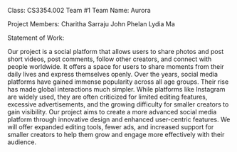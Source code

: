 Class: CS3354.002
Team #1
Team Name: Aurora

Project Members:
Charitha Sarraju
John Phelan
Lydia Ma

Statement of Work:

Our project is a social platform that allows users to share photos and post short videos, post comments, follow other creators, and connect with people worldwide. It offers a space for users to share moments from their daily lives and express themselves openly. Over the years, social media platforms have gained immense popularity across all age groups. Their rise has made global interactions much simpler. While platforms like Instagram are widely used, they are often criticized for limited editing features, excessive advertisements, and the growing difficulty for smaller creators to gain visibility. Our project aims to create a more advanced social media platform through innovative design and enhanced user-centric features. We will offer expanded editing tools, fewer ads, and increased support for smaller creators to help them grow and engage more effectively with their audience.
